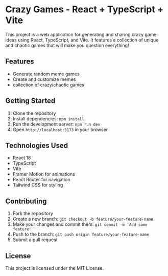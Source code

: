 # Crazy Games - React + TypeScript + Vite

This project is a web application for generating and sharing crazy game ideas using React, TypeScript, and Vite. It features a collection of unique and chaotic games that will make you question everything!

## Features

- Generate random meme games
- Create and customize memes
- collection of crazy/chaotic games

## Getting Started

1. Clone the repository
2. Install dependencies: `npm install`
3. Run the development server: `npm run dev`
4. Open `http://localhost:5173` in your browser

## Technologies Used

- React 18
- TypeScript
- Vite
- Framer Motion for animations
- React Router for navigation
- Tailwind CSS for styling

## Contributing

1. Fork the repository
2. Create a new branch: `git checkout -b feature/your-feature-name`
3. Make your changes and commit them: `git commit -m 'Add some feature'`
4. Push to the branch: `git push origin feature/your-feature-name`
5. Submit a pull request

## License

This project is licensed under the MIT License.
